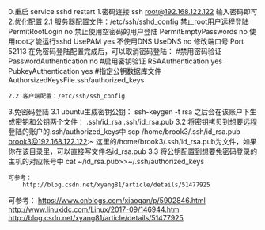 0.重启
    service sshd restart
1.密码连接
    ssh root@192.168.122.122
    输入密码即可
2.优化配置
    2.1 服务器配置文件：/etc/ssh/sshd_config
	禁止root用户远程登陆
            PermitRootLogin no 
        禁止使用空密码的用户登陆
            PermitEmptyPasswords no
        使用root才能运行sshd
            UsePAM yes
        不使用DNS
            UseDNS no
        修改端口号
            Port 52113
        在免密码登陆配置完成后，可以取消密码登陆：
#禁用密码验证
PasswordAuthentication no
#启用密钥验证
RSAAuthentication yes
PubkeyAuthentication yes
#指定公钥数据库文件
AuthorsizedKeysFile.ssh/authorized_keys
        
        
        
    2.2 客户端配置：/etc/ssh/ssh_config
3.免密码登陆
    3.1 ubuntu生成密钥公钥：
        ssh-keygen -t rsa
        之后会在该账户下生成密钥和公钥两个文件：
            .ssh/id_rsa
            .ssh/id_rsa.pub
    3.2 将密钥拷贝到想要远程登陆的账户的.ssh/authorized_keys中
        scp /home/brook3/.ssh/id_rsa.pub brook3@192.168.122.122:~
        这里的/home/brook3/.ssh/id_rsa.pub为文件，如果你在该目录里，可以直接写文件名id_rsa.pub
    3.3 将公钥配置到想要免密码登录的主机的对应帐号中
        cat ~/id_rsa.pub>>~/.ssh/authorized_keys

    可参考：
        http://blog.csdn.net/xyang81/article/details/51477925
        

可参考：
    https://www.cnblogs.com/xiaogan/p/5902846.html
    http://www.linuxidc.com/Linux/2017-09/146944.htm
    http://blog.csdn.net/xyang81/article/details/51477925
